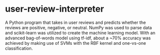 # user-review-interpreter
A Python program that takes in user reviews and predicts whether the reviews are positive, negative, or neutral. NumPy was used to parse data and scikit-learn was utilized to create the machine learning model. With an advanced bag-of-words model using tf-idf, about a ~70% accuracy was achieved by making use of SVMs with the RBF kernel and one-vs-one classification. 
